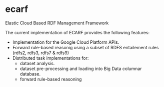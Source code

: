 # ecarf
Elastic Cloud Based RDF Management Framework 

The current implementation of ECARF provides the following features:

* Implementation for the Google Cloud Platform APIs.
* Forward rule-based reasonig using a subset of RDFS entailement rules (rdfs2, rdfs3, rdfs7 & rdfs9)
* Distributed task implementations for:
  - dataset analysis.
  - dataset pre-processing and loading into Big Data columnar database.
  - forward rule-based reasoning
